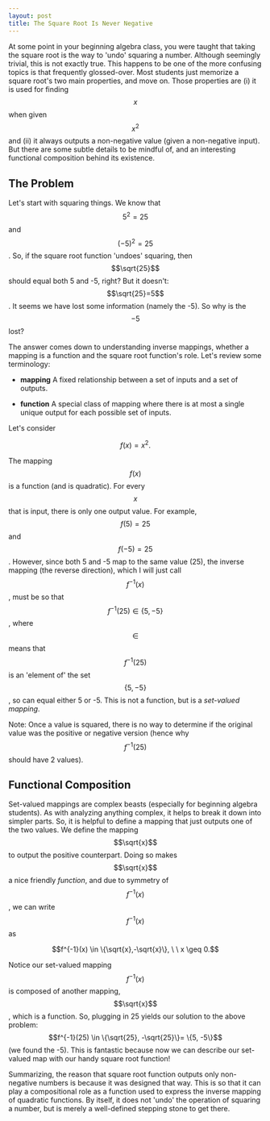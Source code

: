 ```yaml
---
layout: post
title: The Square Root Is Never Negative
---
```


At some point in your beginning algebra class, you were taught that taking the square root is the way to 'undo' squaring a number. Although seemingly trivial, this is not exactly true.  This happens to be one of the more confusing topics is that frequently glossed-over.  Most students just memorize a square root's two main properties, and move on.  Those properties are (i) it is used for finding $$x$$ when given $$x^2$$ and (ii) it always outputs a non-negative value (given a non-negative input). But there are some subtle details to be mindful of, and an interesting functional composition behind its existence.

## The Problem

Let's start with squaring things.  We know that $$5^2 = 25$$ and $$(-5)^2 = 25$$. So, if the square root function 'undoes' squaring, then $$\sqrt{25}$$ should equal both 5 and -5, right? But it doesn't:  $$\sqrt{25}=5$$.  It seems we have lost some information (namely the -5). So why is the $$-5$$ lost?

The answer comes down to understanding inverse mappings, whether a mapping is a function and the square root function's role.  Let's review some terminology:

* **mapping** A fixed relationship between a set of inputs and a set of outputs.

* **function** A special class of mapping where there is at most a single unique output for each possible set of inputs.

Let's consider

$$ f(x) = x^2.$$

The mapping $$f(x)$$ is a function (and is quadratic).  For every $$x$$ that is input, there is only one output value.  For example, $$f(5)=25$$ and $$f(-5)=25$$.  However, since both 5 and -5 map to the same value (25), the inverse mapping (the reverse direction), which I will just call $$f^{-1}(x)$$, must be so that $$f^{-1}(25) \in \{5,-5\}$$, where $$\in$$ means that $$f^{-1}(25)$$ is an 'element of' the set $$\{5,-5\}$$, so can equal either 5 or -5. This is not a function, but is a *set-valued mapping*.

Note: Once a value is squared, there is no way to determine if the original value was the positive or negative version (hence why $$f^{-1}(25)$$ should have 2 values).

## Functional Composition 

Set-valued mappings are complex beasts (especially for beginning algebra students).  As with analyzing anything complex, it helps to break it down into simpler parts.  So, it is helpful to define a mapping that just outputs one of the two values.  We define the mapping $$\sqrt{x}$$ to output the positive counterpart. Doing so makes $$\sqrt{x}$$ a nice friendly *function*, and due to symmetry of $$f^{-1}(x)$$, we can write $$f^{-1}(x)$$ as

$$f^{-1}(x) \in \{\sqrt{x},-\sqrt{x}\}, \ \ x \geq 0.$$

Notice our set-valued mapping $$f^{-1}(x)$$ is composed of another mapping, $$\sqrt{x}$$, which is a function.  So, plugging in 25 yields our solution to the above problem: $$f^{-1}(25) \in \{\sqrt{25}, -\sqrt{25}\}= \{5, -5\}$$ (we found the -5).  This is fantastic because now we can describe our set-valued map with our handy square root function!

Summarizing, the reason that square root function outputs only non-negative numbers is because it was designed that way.  This is so that it can play a compositional role as a function used to express the inverse mapping of quadratic functions.  By itself, it does not 'undo' the operation of squaring a number, but is merely a well-defined stepping stone to get there.

